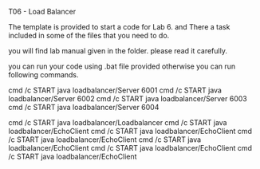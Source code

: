T06 - Load Balancer

The template is provided to start a code for Lab 6. and There a task included in some of the files that you need to do.

you will find lab manual given in the folder. please read it carefully.

you can run your code using .bat file provided otherwise you can run following commands.

cmd /c START java loadbalancer/Server 6001
cmd /c START java loadbalancer/Server 6002
cmd /c START java loadbalancer/Server 6003
cmd /c START java loadbalancer/Server 6004

cmd /c START java loadbalancer/Loadbalancer
cmd /c START java loadbalancer/EchoClient
cmd /c START java loadbalancer/EchoClient
cmd /c START java loadbalancer/EchoClient
cmd /c START java loadbalancer/EchoClient
cmd /c START java loadbalancer/EchoClient
cmd /c START java loadbalancer/EchoClient
